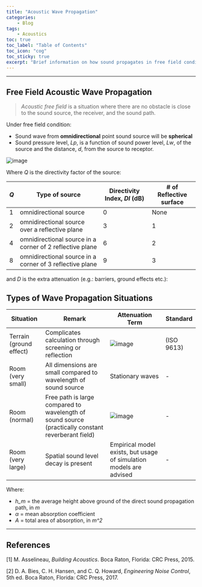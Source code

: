 ```yaml
---
title: "Acoustic Wave Propagation"
categories:
    - Blog
tags:
    - Acoustics  
toc: true
toc_label: "Table of Contents"
toc_icon: "cog"
toc_sticky: true
excerpt: "Brief information on how sound propagates in free field condition."
---
```


---
## Free Field Acoustic Wave Propagation

> *Acoustic free field* is a situation where there are no obstacle is close to the sound source, the receiver, and the sound path.

Under free field condition:
  - Sound wave from **omnidirectional** point sound source will be **spherical**
  - Sound pressure level, *Lp*, is a function of sound power level, *Lw*, of the source and the distance, *d*, from the source to receptor.

![image](https://user-images.githubusercontent.com/79191009/162658079-5c18606a-3dd3-4991-9f45-b69fc5bb55eb.png)

Where *Q* is the directivity factor of the source:

| *Q* | Type of source | Directivity Index, *DI* (dB) | # of Reflective surface |
|-----|----------------|------------------------------|-------------------------|
| 1 | omnidirectional source | 0 | None |
| 2 | omnidirectional source over a reflective plane | 3 | 1 |
| 4 | omnidirectional source in a corner of 2 reflective plane | 6 | 2 |
| 8 | omnidirectional source in a corner of 3 reflective plane | 9 | 3 |

and *D* is the extra attenuation (e.g.: barriers, ground effects etc.):

## Types of Wave Propagation Situations

| Situation | Remark | Attenuation Term | Standard |
|-----------|--------|------------------|----------|
| Terrain (ground effect) | Complicates calculation through screening or reflection | ![image](https://user-images.githubusercontent.com/79191009/162659562-42988c05-7458-4e54-915c-337037503fac.png) |  (ISO 9613) |
| Room (very small) | All dimensions are small compared to wavelength of sound source | Stationary waves | - |
| Room (normal) | Free path is large compared to wavelength of sound source (practically constant reverberant field) | ![image](https://user-images.githubusercontent.com/79191009/162660078-0b18f7b1-6136-4686-9db5-31f201dd5a74.png) | - |
| Room (very large) | Spatial sound level decay is present | Empirical model exists, but usage of simulation models are advised | - |

Where:
- *h_m* = the average height above ground of the direct sound propagation path, in *m*
- *α* = mean absorption coefficient
- *A* = total area of absorption, in *m^2*

---
## References
[1] M. Asselineau, *Building Acoustics*. Boca Raton, Florida: CRC Press, 2015.

[2] D. A. Bies, C. H. Hansen, and C. Q. Howard, *Engineering Noise Control*, 5th ed. Boca Raton, Florida: CRC Press, 2017.
